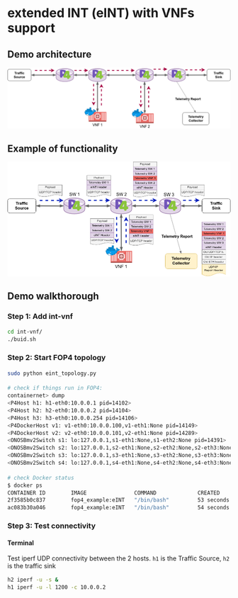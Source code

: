 # extended INT (eINT) with VNFs support

## Demo architecture

![Scenario3](https://github.com/ANTLab-polimi/FOP4/raw/master/P4_examples/eINT/doc/UC3_2.png)

## Example of functionality
![Scenario3Example](https://github.com/ANTLab-polimi/FOP4/raw/master/P4_examples/eINT//doc/UC3_1.png)


## Demo walkthorough

### Step 1: Add int-vnf

```sh
cd int-vnf/
./buid.sh
```

### Step 2: Start FOP4 topology


```sh
sudo python eint_topology.py

# check if things run in FOP4:
containernet> dump
<P4Host h1: h1-eth0:10.0.0.1 pid=14102> 
<P4Host h2: h2-eth0:10.0.0.2 pid=14104> 
<P4Host h3: h3-eth0:10.0.0.254 pid=14106> 
<P4DockerHost v1: v1-eth0:10.0.0.100,v1-eth1:None pid=14149> 
<P4DockerHost v2: v2-eth0:10.0.0.101,v2-eth1:None pid=14289> 
<ONOSBmv2Switch s1: lo:127.0.0.1,s1-eth1:None,s1-eth2:None pid=14391> 
<ONOSBmv2Switch s2: lo:127.0.0.1,s2-eth1:None,s2-eth2:None,s2-eth3:None,s2-eth4:None pid=14395> 
<ONOSBmv2Switch s3: lo:127.0.0.1,s3-eth1:None,s3-eth2:None,s3-eth3:None,s3-eth4:None pid=14399> 
<ONOSBmv2Switch s4: lo:127.0.0.1,s4-eth1:None,s4-eth2:None,s4-eth3:None pid=14403> 

# check Docker status
$ docker ps
CONTAINER ID        IMAGE               COMMAND             CREATED             STATUS              PORTS               NAMES
2f3585b0c837        fop4_example:eINT   "/bin/bash"         53 seconds ago      Up 52 seconds                           mn.v2
ac083b30a046        fop4_example:eINT   "/bin/bash"         54 seconds ago      Up 54 seconds                           mn.v1

```

### Step 3: Test connectivity

#### Terminal
Test iperf UDP connectivity between the 2 hosts. `h1` is the Traffic Source, `h2` is the traffic sink

```sh
h2 iperf -u -s &
h1 iperf -u -l 1200 -c 10.0.0.2
```

